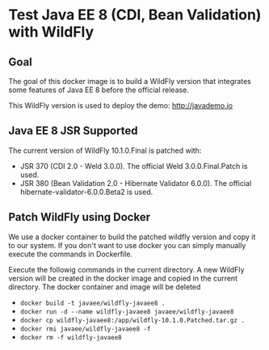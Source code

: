 # Test Java EE 8 (CDI, Bean Validation) with WildFly

## Goal

The goal of this docker image is to build a WildFly version that integrates some features of Java EE 8 before the official release.

This WildFly version is used to deploy the demo: <http://javademo.io>

## Java EE 8 JSR Supported

The current version of WildFly 10.1.0.Final is patched with:

- JSR 370 (CDI 2.0 - Weld 3.0.0). The official Weld 3.0.0.Final.Patch is used.
- JSR 380 (Bean Validation 2.0 - Hibernate Validator 6.0.0). The official hibernate-validator-6.0.0.Beta2 is used.

## Patch WildFly using Docker

We use a docker container to build the patched wildfly version and copy it to our system.
If you don't want to use docker you can simply manually execute the commands in Dockerfile.

Execute the followig commands in the current directory. A new WildFly version will be created in the docker image and copied in the current directory. The docker container and image will be deleted

- ```docker build -t javaee/wildfly-javaee8 .```
- ```docker run -d --name wildfly-javaee8 javaee/wildfly-javaee8```
- ```docker cp wildfly-javaee8:/app/wildfly-10.1.0.Patched.tar.gz .```
- ```docker rmi javaee/wildfly-javaee8 -f```
- ```docker rm -f wildfly-javaee8```